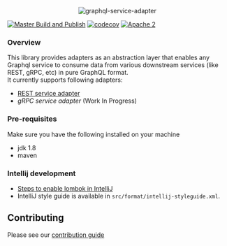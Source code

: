 <div align="center">

  ![graphql-service-adapter](./graphql_service_adapters.png)

</div>

[![ Master Build and Publish](https://github.com/intuit/graphql-service-adapters/actions/workflows/master.yml/badge.svg?branch=master&event=push)](https://github.com/intuit/graphql-service-adapters/actions/workflows/master.yml)
[![codecov](https://codecov.io/gh/intuit/graphql-service-adapters/branch/master/graph/badge.svg?token=G392PV1BAI)](https://codecov.io/gh/intuit/graphql-service-adapters) 
[![Apache 2](http://img.shields.io/badge/license-Apache%202-brightgreen.svg)](http://www.apache.org/licenses/LICENSE-2.0) <br/>



### Overview
This library provides adapters as an abstraction layer that enables any Graphql service to consume data from various downstream services (like REST, gRPC, etc) in 
pure GraphQL format.  
It currently supports following adapters: 
* [REST service adapter](mkdocs/docs/rest-adapter.md)
* *gRPC service adapter* (Work In Progress) 


### Pre-requisites

Make sure you have the following installed on your machine

* jdk 1.8
* maven

### Intellij development

* [Steps to enable lombok in IntelliJ](https://www.baeldung.com/lombok-ide)
* IntelliJ style guide is available in `src/format/intellij-styleguide.xml`. 

## Contributing

Please see our [contribution guide](.github/CONTRIBUTING.md)
